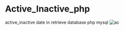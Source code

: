 # Active_Inactive_php
active_inactive date in retrieve database php mysql
![ac](https://user-images.githubusercontent.com/128790623/233144080-b1224e36-b777-4f7b-b1d4-2ef13a25923a.png)
